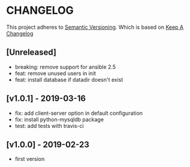 # CHANGELOG

This project adheres to [Semantic Versioning](http://semver.org/).
Which is based on [Keep A Changelog](http://keepachangelog.com/)

## [Unreleased]
- breaking: remove support for ansible 2.5
- feat: remove unused users in init
- feat: install database if datadir doesn't exist

## [v1.0.1] - 2019-03-16
- fix: add client-server option in default configuration
- fix: install python-mysqldb package
- test: add tests with travis-ci

## [v1.0.0] - 2019-02-23
- first version
